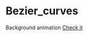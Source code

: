 # Bezier_curves
Background animation
<a href="https://rfikser.github.io/Bezier_curves/" target="_blank">Check it</a>
